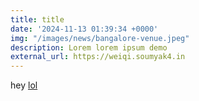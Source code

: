 ```yaml
---
title: title
date: '2024-11-13 01:39:34 +0000'
img: "/images/news/bangalore-venue.jpeg"
description: Lorem lorem ipsum demo
external_url: https://weiqi.soumyak4.in
---
```


hey
[lol](http://gg.gg)
